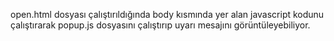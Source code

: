 open.html dosyası çalıştırıldığında body kısmında yer alan javascript kodunu çalıştırarak popup.js dosyasını çalıştırıp uyarı mesajını görüntüleyebiliyor.
